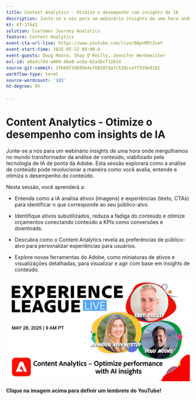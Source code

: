 ```yaml
---
title: Content Analytics - Otimize o desempenho com insights de IA
description: Junte-se a nós para um webinário insights de uma hora onde mergulhamos no mundo transformador da análise de conteúdo, viabilizado pela tecnologia de IA de ponta da Adobe. Esta sessão explorará como a análise de conteúdo pode revolucionar a maneira como você avalia, entende e otimiza o desempenho do conteúdo.
kt: KT-17641
solution: Customer Journey Analytics
feature: Content Analytics
event-cta-url-live: https://www.youtube.com/live/0ApnRRtZxeY
event-start-time: 2025-05-22 09:00-8
event-guests: Doug Moore, Shay O'Reilly, Jennifer Werkmeister
exl-id: a0a3c7dd-e060-4be8-ac9a-02a3bcf12614
source-git-commit: 3fb60f3db95b4e760287da7c538cce7f559e0181
workflow-type: tm+mt
source-wordcount: '183'
ht-degree: 0%

---
```


# Content Analytics - Otimize o desempenho com insights de IA

Junte-se a nós para um webinário insights de uma hora onde mergulhamos no mundo transformador da análise de conteúdo, viabilizado pela tecnologia de IA de ponta da Adobe. Esta sessão explorará como a análise de conteúdo pode revolucionar a maneira como você avalia, entende e otimiza o desempenho do conteúdo.

Nesta sessão, você aprenderá a:
* Entenda como a IA analisa ativos (imagens) e experiências (texto, CTAs) para identificar o que corresponde ao seu público-alvo.

* Identifique ativos subutilizados, reduza a fadiga do conteúdo e otimize orçamentos conectando conteúdo a KPIs como conversões e downloads.

* Descubra como o Content Analytics revela as preferências de público-alvo para personalizar experiências para usuários.

* Explore novas ferramentas do Adobe, como miniaturas de ativos e visualizações detalhadas, para visualizar e agir com base em insights de conteúdo.

[![ExL LIVE em 22 de maio de 2025](assets/ExL-LIVE-May-28-2025-WebBanner.jpg)](https://www.youtube.com/live/FSlE6HeCWyQ)

**Clique na imagem acima para definir um lembrete do YouTube!**
